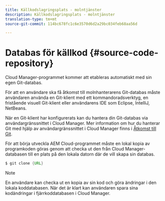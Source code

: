 ```yaml
---
title: Källkodslagringsplats - molntjänster
description: Källkodslagringsplats - molntjänster
translation-type: tm+mt
source-git-commit: 114bc678fc1c6e3570d6d2a29bc034feb68aa56d

---
```



# Databas för källkod {#source-code-repository}

Cloud Manager-programmet kommer att etableras automatiskt med sin egen Git-databas.

För att en användare ska få åtkomst till molnhanterarens Git-databas måste användaren använda en Git-klient med ett kommandoradsverktyg, en fristående visuell Git-klient eller användarens IDE som Eclipse, IntelliJ, NetBeans.

När en Git-klient har konfigurerats kan du hantera din Git-databas via användargränssnittet i Cloud Manager. Mer information om hur du hanterar Git med hjälp av användargränssnittet i Cloud Manager finns i [Åtkomst till Git](/help/implementing/cloud-manager/accessing-git.md).

För att börja utveckla AEM Cloud-programmet måste en lokal kopia av programkoden göras genom att checka ut den från Cloud Manager-databasen till en plats på den lokala datorn där de vill skapa sin databas.

```java
$ git clone {URL}
```

>[!NOTE]
>
> En användare kan checka ut en kopia av sin kod och göra ändringar i den lokala koddatabasen. När det är klart kan användaren spara sina kodändringar i fjärrkoddatabasen i Cloud Manager.
